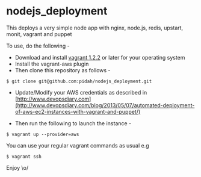 nodejs_deployment
=================

This deploys a very simple node app with nginx, node.js, redis, upstart, monit, vagrant and puppet

To use, do the following -

-  Download and install [vagrant 1.2.2](http://downloads.vagrantup.com/tags/v1.2.2) or later for your operating system
-  Install the vagrant-aws plugin
-  Then clone this repository as follows -

``` 
$ git clone git@github.com:pidah/nodejs_deployment.git
```
- Update/Modify your AWS credentials as described in [http://www.devopsdiary.com](http://www.devopsdiary.com/blog/2013/05/07/automated-deployment-of-aws-ec2-instances-with-vagrant-and-puppet/)

- Then run the following to launch the instance -

```
$ vagrant up --provider=aws
```

You can use your regular vagrant commands as usual e.g

```  
$ vagrant ssh
```
Enjoy \o/

